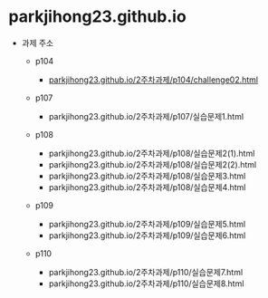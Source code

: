 # parkjihong23.github.io
* 과제 주소
  * p104
    * [parkjihong23.github.io/2주차과제/p104/challenge02.html](parkjihong23.github.io/2주차과제/p104/challenge02.html)
      
  * p107
    * parkjihong23.github.io/2주차과제/p107/실습문제1.html
   
  * p108
    * parkjihong23.github.io/2주차과제/p108/실습문제2(1).html
    * parkjihong23.github.io/2주차과제/p108/실습문제2(2).html
    * parkjihong23.github.io/2주차과제/p108/실습문제3.html
    * parkjihong23.github.io/2주차과제/p108/실습문제4.html
  * p109
    * parkjihong23.github.io/2주차과제/p109/실습문제5.html
    * parkjihong23.github.io/2주차과제/p109/실습문제6.html
  * p110
    * parkjihong23.github.io/2주차과제/p110/실습문제7.html
    * parkjihong23.github.io/2주차과제/p110/실습문제8.html
    
  
